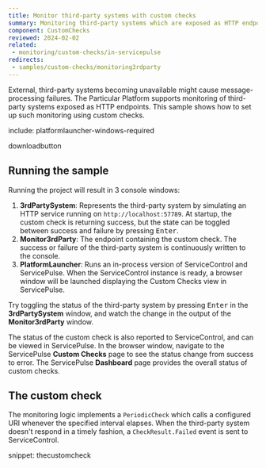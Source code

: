 ```yaml
---
title: Monitor third-party systems with custom checks
summary: Monitoring third-party systems which are exposed as HTTP endpoints with custom checks.
component: CustomChecks
reviewed: 2024-02-02
related:
 - monitoring/custom-checks/in-servicepulse
redirects:
 - samples/custom-checks/monitoring3rdparty
---
```


External, third-party systems becoming unavailable might cause message-processing failures. The Particular Platform supports monitoring of third-party systems exposed as HTTP endpoints. This sample shows how to set up such monitoring using custom checks.

include: platformlauncher-windows-required

downloadbutton

## Running the sample

Running the project will result in 3 console windows:

1. **3rdPartySystem**: Represents the third-party system by simulating an HTTP service running on `http://localhost:57789`. At startup, the custom check is returning success, but the state can be toggled between success and failure by pressing <kbd>Enter</kbd>.
1. **Monitor3rdParty**: The endpoint containing the custom check. The success or failure of the third-party system is continuously written to the console.
1. **PlatformLauncher**: Runs an in-process version of ServiceControl and ServicePulse. When the ServiceControl instance is ready, a browser window will be launched displaying the Custom Checks view in ServicePulse.

Try toggling the status of the third-party system by pressing <kbd>Enter</kbd> in the **3rdPartySystem** window, and watch the change in the output of the **Monitor3rdParty** window.

The status of the custom check is also reported to ServiceControl, and can be viewed in ServicePulse. In the browser window, navigate to the ServicePulse **Custom Checks** page to see the status change from success to error. The ServicePulse **Dashboard** page provides the overall status of custom checks.

## The custom check

The monitoring logic implements a `PeriodicCheck` which calls a configured URI whenever the specified interval elapses. When the third-party system doesn't respond in a timely fashion, a `CheckResult.Failed` event is sent to ServiceControl.

snippet: thecustomcheck
